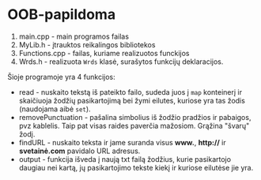 # OOB-papildoma

1. main.cpp - main programos failas
2. MyLib.h - įtrauktos reikalingos bibliotekos
3. Functions.cpp - failas, kuriame realizuotos funckijos
4. Wrds.h - realizuota `Wrds` klasė, surašytos funkcijų deklaracijos.

Šioje programoje yra 4 funkcijos:
* read - nuskaito tekstą iš pateikto failo, sudeda juos į `map` konteinerį ir skaičiuoja žodžių pasikartojimą bei žymi eilutes, kuriose yra tas žodis (naudojama aibė `set`).
* removePunctuation - pašalina simbolius iš žodžio pradžios ir pabaigos, pvz kablelis. Taip pat visas raides paverčia mažosiom. Grąžina "švarų" žodį.
* findURL - nuskaito teksta ir jame suranda visus **www.**, **http://** ir **svetainė.com** pavidalo URL adresus.
* output - funkcija išveda į naują txt failą žodžius, kurie pasikartojo daugiau nei kartą, jų pasikartojimo tekste kiekį ir kuriose eilutėse jie yra.
